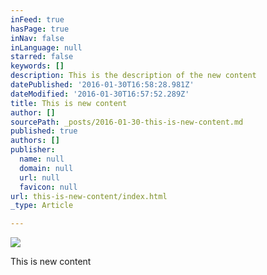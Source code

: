 ```yaml
---
inFeed: true
hasPage: true
inNav: false
inLanguage: null
starred: false
keywords: []
description: This is the description of the new content
datePublished: '2016-01-30T16:58:28.981Z'
dateModified: '2016-01-30T16:57:52.289Z'
title: This is new content
author: []
sourcePath: _posts/2016-01-30-this-is-new-content.md
published: true
authors: []
publisher:
  name: null
  domain: null
  url: null
  favicon: null
url: this-is-new-content/index.html
_type: Article

---
```

![](https://the-grid-user-content.s3-us-west-2.amazonaws.com/e162c771-f80e-4a64-bce6-79ca3a5778fd.jpg)

This is new content